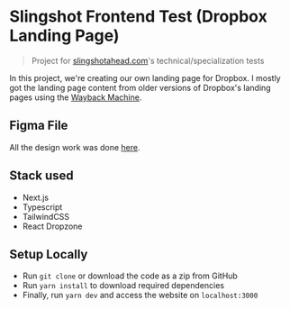 # Slingshot Frontend Test (Dropbox Landing Page)

> Project for [slingshotahead.com](https://slingshotahead.com)'s technical/specialization tests

In this project, we're creating our own landing page for Dropbox.
I mostly got the landing page content from older versions of Dropbox's landing pages using the
[Wayback Machine](https://web.archive.org/web/20160201014213/https://www.dropbox.com/).

## Figma File

All the design work was done [here](https://www.figma.com/file/JIUadjF5wBsSc5GV9JNoSV/Untitled).

## Stack used

- Next.js
- Typescript
- TailwindCSS
- React Dropzone

## Setup Locally

- Run `git clone` or download the code as a zip from GitHub
- Run `yarn install` to download required dependencies
- Finally, run `yarn dev` and access the website on `localhost:3000`
